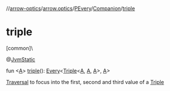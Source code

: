 //[arrow-optics](../../../../index.md)/[arrow.optics](../../index.md)/[PEvery](../index.md)/[Companion](index.md)/[triple](triple.md)

# triple

[common]\

@[JvmStatic](https://kotlinlang.org/api/latest/jvm/stdlib/kotlin.jvm/-jvm-static/index.html)

fun &lt;[A](triple.md)&gt; [triple](triple.md)(): [Every](../../index.md#176863642%2FClasslikes%2F-617900156)&lt;[Triple](https://kotlinlang.org/api/latest/jvm/stdlib/kotlin/-triple/index.html)&lt;[A](triple.md), [A](triple.md), [A](triple.md)&gt;, [A](triple.md)&gt;

[Traversal](../../index.md#153853783%2FClasslikes%2F-617900156) to focus into the first, second and third value of a [Triple](https://kotlinlang.org/api/latest/jvm/stdlib/kotlin/-triple/index.html)
